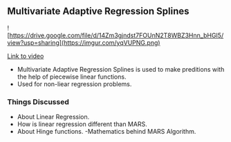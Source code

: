 ## Multivariate Adaptive Regression Splines

![https://drive.google.com/file/d/14Zm3gjndst7FOUnN2T8WBZ3Hnn_bHGI5/view?usp=sharing](https://imgur.com/yqVUPNG.png)
 
[Link to video](https://drive.google.com/file/d/14Zm3gjndst7FOUnN2T8WBZ3Hnn_bHGI5/view?usp=sharing)

- Multivariate Adaptive Regression Splines is used to make preditions with the help of piecewise linear functions.
- Used for non-liear regression problems.
### Things Discussed
- About Linear Regression.
- How is linear regression different than MARS.
- About Hinge functions.
-Mathematics behind MARS Algorithm.
